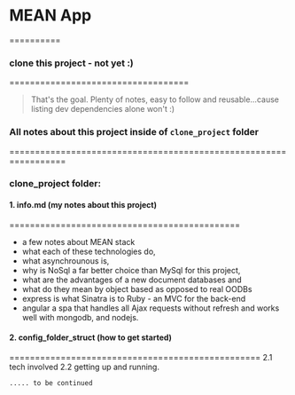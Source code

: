 # MEAN App   
==========

### clone this project - not yet :)
===================================

> That's the goal. Plenty of notes, easy to follow and
> reusable...cause listing dev dependencies alone won't  :)


### All notes about this project inside of `clone_project` folder
=================================================================

### clone_project folder:

#### 1. info.md (my notes about this project)
=============================================
- a few notes about MEAN stack
- what each of these technologies do,
- what asynchrounous is, 
- why is NoSql a far better choice than MySql for this project,
- what are the advantages of a new document databases and 
- what do they mean by object based as opposed to real OODBs 
- express is what Sinatra is to Ruby - an MVC for the back-end
- angular a spa that handles all Ajax requests without refresh and 
  works well with mongodb, and nodejs.


#### 2. config_folder_struct (how to get started)
=================================================
2.1 tech involved
2.2 getting up and running.

    ..... to be continued










